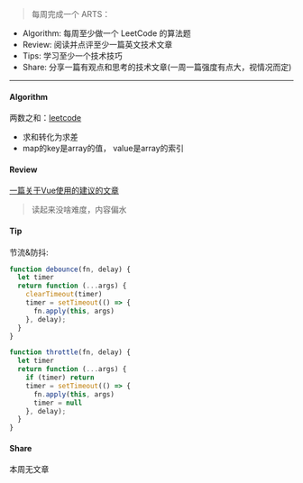 > 每周完成一个 ARTS：<br>
* Algorithm: 每周至少做一个 LeetCode 的算法题
* Review: 阅读并点评至少一篇英文技术文章
* Tips: 学习至少一个技术技巧
* Share: 分享一篇有观点和思考的技术文章(一周一篇强度有点大，视情况而定)

<hr>

#### Algorithm
两数之和：[leetcode](https://leetcode-cn.com/problems/two-sum/)

* 求和转化为求差
* map的key是array的值， value是array的索引

#### Review
[一篇关于Vue使用的建议的文章](https://medium.com/@hohanga/vue-best-practices-templates-and-variables-99cc7e1fd42b)

> 读起来没啥难度，内容偏水

#### Tip
节流&防抖:
```js
function debounce(fn, delay) {
  let timer
  return function (...args) {
    clearTimeout(timer)
    timer = setTimeout(() => {
      fn.apply(this, args)
    }, delay);
  }
}

function throttle(fn, delay) {
  let timer
  return function (...args) {
    if (timer) return
    timer = setTimeout(() => {
      fn.apply(this, args)
      timer = null
    }, delay);
  }
}
```

#### Share
本周无文章
